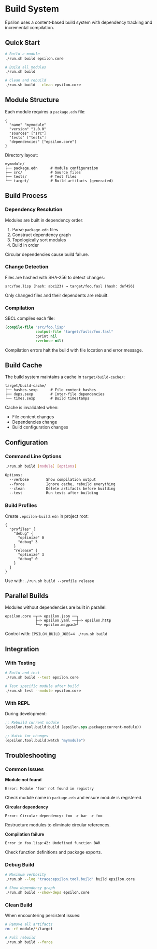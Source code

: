 # Build System

Epsilon uses a content-based build system with dependency tracking and incremental compilation.

## Quick Start

```bash
# Build a module
./run.sh build epsilon.core

# Build all modules
./run.sh build

# Clean and rebuild
./run.sh build --clean epsilon.core
```

## Module Structure

Each module requires a `package.edn` file:

```edn
{
  "name" "mymodule"
  "version" "1.0.0"
  "sources" ["src"]
  "tests" ["tests"]
  "dependencies" ["epsilon.core"]
}
```

Directory layout:
```
mymodule/
├── package.edn      # Module configuration
├── src/             # Source files
├── tests/           # Test files  
└── target/          # Build artifacts (generated)
```

## Build Process

### Dependency Resolution

Modules are built in dependency order:
1. Parse `package.edn` files
2. Construct dependency graph
3. Topologically sort modules
4. Build in order

Circular dependencies cause build failure.

### Change Detection

Files are hashed with SHA-256 to detect changes:

```
src/foo.lisp (hash: abc123) → target/foo.fasl (hash: def456)
```

Only changed files and their dependents are rebuilt.

### Compilation

SBCL compiles each file:
```lisp
(compile-file "src/foo.lisp" 
              :output-file "target/fasls/foo.fasl"
              :print nil
              :verbose nil)
```

Compilation errors halt the build with file location and error message.

## Build Cache

The build system maintains a cache in `target/build-cache/`:

```
target/build-cache/
├── hashes.sexp      # File content hashes
├── deps.sexp        # Inter-file dependencies
└── times.sexp       # Build timestamps
```

Cache is invalidated when:
- File content changes
- Dependencies change
- Build configuration changes

## Configuration

### Command Line Options

```bash
./run.sh build [module] [options]

Options:
  --verbose        Show compilation output
  --force          Ignore cache, rebuild everything
  --clean          Delete artifacts before building
  --test           Run tests after building
```

### Build Profiles

Create `.epsilon-build.edn` in project root:

```edn
{
  "profiles" {
    "debug" {
      "optimize" 0
      "debug" 3
    }
    "release" {
      "optimize" 3
      "debug" 0
    }
  }
}
```

Use with: `./run.sh build --profile release`

## Parallel Builds

Modules without dependencies are built in parallel:

```
epsilon.core ─┬─> epsilon.json ──┐
              ├─> epsilon.yaml ──┼─> epsilon.http
              └─> epsilon.msgpack┘
```

Control with: `EPSILON_BUILD_JOBS=4 ./run.sh build`

## Integration

### With Testing

```bash
# Build and test
./run.sh build --test epsilon.core

# Test specific module after build
./run.sh test --module epsilon.core
```

### With REPL

During development:
```lisp
;; Rebuild current module
(epsilon.tool.build:build (epsilon.sys.package:current-module))

;; Watch for changes
(epsilon.tool.build:watch "mymodule")
```

## Troubleshooting

### Common Issues

**Module not found**
```
Error: Module 'foo' not found in registry
```
Check module name in `package.edn` and ensure module is registered.

**Circular dependency**
```
Error: Circular dependency: foo -> bar -> foo
```
Restructure modules to eliminate circular references.

**Compilation failure**
```
Error in foo.lisp:42: Undefined function BAR
```
Check function definitions and package exports.

### Debug Build

```bash
# Maximum verbosity
./run.sh --log 'trace:epsilon.tool.build' build epsilon.core

# Show dependency graph
./run.sh build --show-deps epsilon.core
```

### Clean Build

When encountering persistent issues:
```bash
# Remove all artifacts
rm -rf module/*/target

# Full rebuild
./run.sh build --force
```